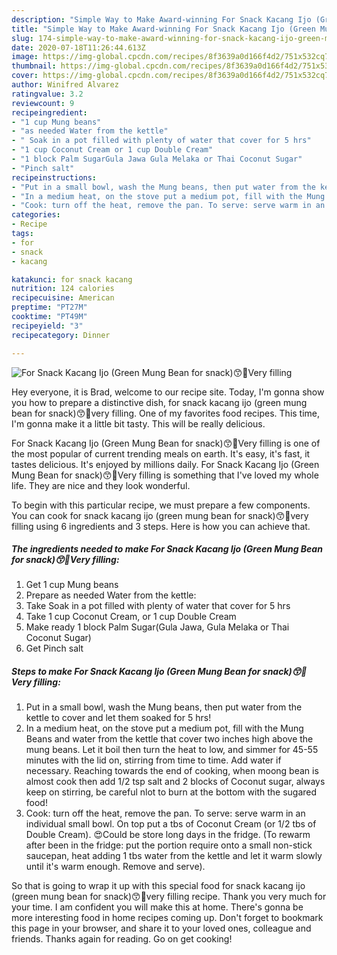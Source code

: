 ```yaml
---
description: "Simple Way to Make Award-winning For Snack Kacang Ijo (Green Mung Bean for snack)😙🍦Very filling"
title: "Simple Way to Make Award-winning For Snack Kacang Ijo (Green Mung Bean for snack)😙🍦Very filling"
slug: 174-simple-way-to-make-award-winning-for-snack-kacang-ijo-green-mung-bean-for-snackvery-filling
date: 2020-07-18T11:26:44.613Z
image: https://img-global.cpcdn.com/recipes/8f3639a0d166f4d2/751x532cq70/for-snack-kacang-ijo-green-mung-bean-for-snack😙🍦very-filling-recipe-main-photo.jpg
thumbnail: https://img-global.cpcdn.com/recipes/8f3639a0d166f4d2/751x532cq70/for-snack-kacang-ijo-green-mung-bean-for-snack😙🍦very-filling-recipe-main-photo.jpg
cover: https://img-global.cpcdn.com/recipes/8f3639a0d166f4d2/751x532cq70/for-snack-kacang-ijo-green-mung-bean-for-snack😙🍦very-filling-recipe-main-photo.jpg
author: Winifred Alvarez
ratingvalue: 3.2
reviewcount: 9
recipeingredient:
- "1 cup Mung beans"
- "as needed Water from the kettle"
- " Soak in a pot filled with plenty of water that cover for 5 hrs"
- "1 cup Coconut Cream or 1 cup Double Cream"
- "1 block Palm SugarGula Jawa Gula Melaka or Thai Coconut Sugar"
- "Pinch salt"
recipeinstructions:
- "Put in a small bowl, wash the Mung beans, then put water from the kettle to cover and let them soaked for 5 hrs!"
- "In a medium heat, on the stove put a medium pot, fill with the Mung Beans and water from the kettle that cover two inches high above the mung beans. Let it boil then turn the heat to low, and simmer for 45-55 minutes with the lid on, stirring from time to time. Add water if necessary. Reaching towards the end of cooking, when moong bean is almost cook then add 1/2 tsp salt and 2 blocks of Coconut sugar, always keep on stirring, be careful nlot to burn at the bottom with the sugared food!"
- "Cook: turn off the heat, remove the pan. To serve: serve warm in an individual small bowl. On top put a tbs of Coconut Cream (or 1/2 tbs of Double Cream). 😍Could be store long days in the fridge. (To rewarm after been in the fridge: put the portion require onto a small non-stick saucepan, heat adding 1 tbs water from the kettle and let it warm slowly until it&#39;s warm enough. Remove and serve)."
categories:
- Recipe
tags:
- for
- snack
- kacang

katakunci: for snack kacang 
nutrition: 124 calories
recipecuisine: American
preptime: "PT27M"
cooktime: "PT49M"
recipeyield: "3"
recipecategory: Dinner

---
```



![For Snack Kacang Ijo (Green Mung Bean for snack)😙🍦Very filling](https://img-global.cpcdn.com/recipes/8f3639a0d166f4d2/751x532cq70/for-snack-kacang-ijo-green-mung-bean-for-snack😙🍦very-filling-recipe-main-photo.jpg)

Hey everyone, it is Brad, welcome to our recipe site. Today, I'm gonna show you how to prepare a distinctive dish, for snack kacang ijo (green mung bean for snack)😙🍦very filling. One of my favorites food recipes. This time, I'm gonna make it a little bit tasty. This will be really delicious.



For Snack Kacang Ijo (Green Mung Bean for snack)😙🍦Very filling is one of the most popular of current trending meals on earth. It's easy, it's fast, it tastes delicious. It's enjoyed by millions daily. For Snack Kacang Ijo (Green Mung Bean for snack)😙🍦Very filling is something that I've loved my whole life. They are nice and they look wonderful.


To begin with this particular recipe, we must prepare a few components. You can cook for snack kacang ijo (green mung bean for snack)😙🍦very filling using 6 ingredients and 3 steps. Here is how you can achieve that.

<!--inarticleads1-->

##### The ingredients needed to make For Snack Kacang Ijo (Green Mung Bean for snack)😙🍦Very filling:

1. Get 1 cup Mung beans
1. Prepare as needed Water from the kettle:
1. Take  Soak in a pot filled with plenty of water that cover for 5 hrs
1. Take 1 cup Coconut Cream, or 1 cup Double Cream
1. Make ready 1 block Palm Sugar(Gula Jawa, Gula Melaka or Thai Coconut Sugar)
1. Get Pinch salt




<!--inarticleads2-->

##### Steps to make For Snack Kacang Ijo (Green Mung Bean for snack)😙🍦Very filling:

1. Put in a small bowl, wash the Mung beans, then put water from the kettle to cover and let them soaked for 5 hrs!
1. In a medium heat, on the stove put a medium pot, fill with the Mung Beans and water from the kettle that cover two inches high above the mung beans. Let it boil then turn the heat to low, and simmer for 45-55 minutes with the lid on, stirring from time to time. Add water if necessary. Reaching towards the end of cooking, when moong bean is almost cook then add 1/2 tsp salt and 2 blocks of Coconut sugar, always keep on stirring, be careful nlot to burn at the bottom with the sugared food!
1. Cook: turn off the heat, remove the pan. To serve: serve warm in an individual small bowl. On top put a tbs of Coconut Cream (or 1/2 tbs of Double Cream). 😍Could be store long days in the fridge. (To rewarm after been in the fridge: put the portion require onto a small non-stick saucepan, heat adding 1 tbs water from the kettle and let it warm slowly until it&#39;s warm enough. Remove and serve).




So that is going to wrap it up with this special food for snack kacang ijo (green mung bean for snack)😙🍦very filling recipe. Thank you very much for your time. I am confident you will make this at home. There's gonna be more interesting food in home recipes coming up. Don't forget to bookmark this page in your browser, and share it to your loved ones, colleague and friends. Thanks again for reading. Go on get cooking!

